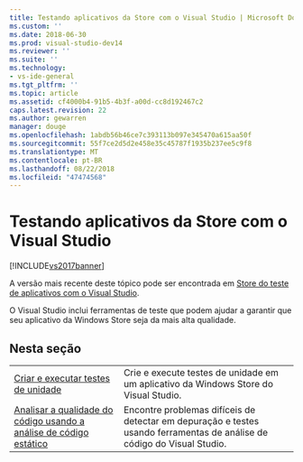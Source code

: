 ```yaml
---
title: Testando aplicativos da Store com o Visual Studio | Microsoft Docs
ms.custom: ''
ms.date: 2018-06-30
ms.prod: visual-studio-dev14
ms.reviewer: ''
ms.suite: ''
ms.technology:
- vs-ide-general
ms.tgt_pltfrm: ''
ms.topic: article
ms.assetid: cf4000b4-91b5-4b3f-a00d-cc8d192467c2
caps.latest.revision: 22
ms.author: gewarren
manager: douge
ms.openlocfilehash: 1abdb56b46ce7c393113b097e345470a615aa50f
ms.sourcegitcommit: 55f7ce2d5d2e458e35c45787f1935b237ee5c9f8
ms.translationtype: MT
ms.contentlocale: pt-BR
ms.lasthandoff: 08/22/2018
ms.locfileid: "47474568"
---
```

# <a name="testing-store-apps-with-visual-studio"></a>Testando aplicativos da Store com o Visual Studio
[!INCLUDE[vs2017banner](../includes/vs2017banner.md)]

A versão mais recente deste tópico pode ser encontrada em [Store do teste de aplicativos com o Visual Studio](https://docs.microsoft.com/visualstudio/test/testing-store-apps-with-visual-studio).  
  
O Visual Studio inclui ferramentas de teste que podem ajudar a garantir que seu aplicativo da Windows Store seja da mais alta qualidade.  
  
## <a name="in-this-section"></a>Nesta seção  
  
|||  
|-|-|  
|[Criar e executar testes de unidade](../test/create-and-run-unit-tests-for-a-store-app-in-visual-studio.md)|Crie e execute testes de unidade em um aplicativo da Windows Store do Visual Studio.|  
|[Analisar a qualidade do código usando a análise de código estático](../test/analyze-the-code-quality-of-store-apps-using-visual-studio-static-code-analysis.md)|Encontre problemas difíceis de detectar em depuração e testes usando ferramentas de análise de código do Visual Studio.|



